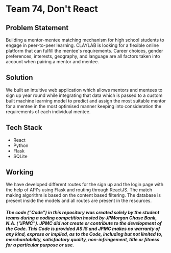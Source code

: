 # Team 74, Don't React

## Problem Statement
Building a mentor-mentee matching mechanism for high school students to engage in peer-to-peer learning. CLAYLAB is looking for a flexible online platform that can fulfill the mentee's requirements. Career choices, gender preferences, interests, geography, and language are all factors taken into account when pairing a mentor and mentee. 

## Solution
We built an intuitive web application which allows mentors and mentees to sign up year round while integrating that data which is passed to a custom built machine learning model to predict and assign the most suitable mentor for a mentee in the most optimised manner keeping into consideration the requirements of each individual mentee. 

## Tech Stack
* React
* Python
* Flask
* SQLite

## Working
We have developed different routes for the sign up and the login page with the help of API's using Flask and routing through ReactJS. The match making algorithm is based on the content based filtering. The database is present inside the models and all routes are present in the resources.

##### The code ("Code") in this repository was created solely by the student teams during a coding competition hosted by JPMorgan Chase Bank, N.A. ("JPMC").						JPMC did not create or contribute to the development of the Code.  This Code is provided AS IS and JPMC makes no warranty of any kind, express or implied, as to the Code,						including but not limited to, merchantability, satisfactory quality, non-infringement, title or fitness for a particular purpose or use.